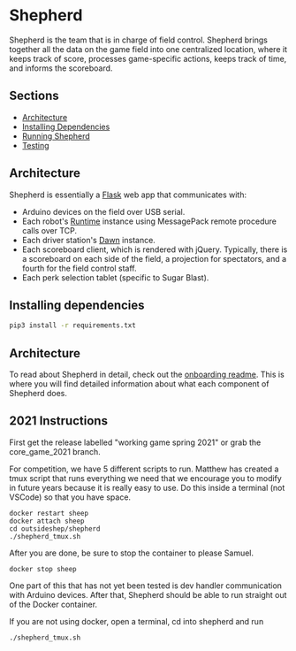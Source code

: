 # Shepherd

Shepherd is the team that is in charge of field control.
Shepherd brings together all the data on the game field into one centralized location, where it keeps track of score, processes game-specific actions, keeps track of time, and informs the scoreboard.

## Sections

- [Architecture](#Architecture)
- [Installing Dependencies](#Installing-Dependencies)
- [Running Shepherd](#Running-Shepherd)
- [Testing](./shepherd/tests/TESTING_DOCS.md)

## Architecture

Shepherd is essentially a [Flask](https://palletsprojects.com/p/flask/) web app that communicates with:

- Arduino devices on the field over USB serial.
- Each robot's [Runtime](https://github.com/pioneers/PieCentral/tree/master/runtime) instance using MessagePack remote procedure calls over TCP.
- Each driver station's [Dawn](https://github.com/pioneers/PieCentral/tree/master/dawn) instance.
- Each scoreboard client, which is rendered with jQuery. Typically, there is a scoreboard on each side of the field, a projection for spectators, and a fourth for the field control staff.
- Each perk selection tablet (specific to Sugar Blast).

## Installing dependencies

```bash
pip3 install -r requirements.txt
```

## Architecture

To read about Shepherd in detail, check out the [onboarding readme](https://github.com/pioneers/shepherd-onboarding#about-shepherd). This is where you will find detailed information about what each component of Shepherd does.

## 2021 Instructions

First get the release labelled "working game spring 2021" or grab the core_game_2021 branch. 

For competition, we have 5 different scripts to run. Matthew has created a tmux script that runs everything we need that we encourage you to modify in future years because it is really easy to use. Do this inside a terminal (not VSCode) so that you have space.

```
docker restart sheep
docker attach sheep
cd outsideshep/shepherd
./shepherd_tmux.sh
```
After you are done, be sure to stop the container to please Samuel.
```
docker stop sheep
```

One part of this that has not yet been tested is dev handler communication with Arduino devices. After that, Shepherd should be able to run straight out of the Docker container.

If you are not using docker, open a terminal, cd into shepherd and run
```
./shepherd_tmux.sh
```